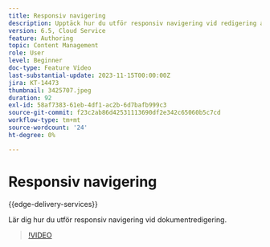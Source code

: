 ```yaml
---
title: Responsiv navigering
description: Upptäck hur du utför responsiv navigering vid redigering av Edge Delivery Document.
version: 6.5, Cloud Service
feature: Authoring
topic: Content Management
role: User
level: Beginner
doc-type: Feature Video
last-substantial-update: 2023-11-15T00:00:00Z
jira: KT-14473
thumbnail: 3425707.jpeg
duration: 92
exl-id: 58af7383-61eb-4df1-ac2b-6d7bafb999c3
source-git-commit: f23c2ab86d42531113690df2e342c65060b5c7cd
workflow-type: tm+mt
source-wordcount: '24'
ht-degree: 0%

---
```


# Responsiv navigering

{{edge-delivery-services}}

Lär dig hur du utför responsiv navigering vid dokumentredigering.

>[!VIDEO](https://video.tv.adobe.com/v/3425707/?learn=on)
